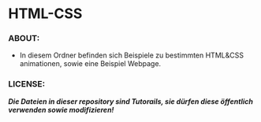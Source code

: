 # HTML-CSS

### ABOUT:
* In diesem Ordner befinden sich Beispiele zu bestimmten HTML&CSS animationen, sowie eine Beispiel Webpage.

### LICENSE:
***Die Dateien in dieser repository sind Tutorails, sie dürfen diese öffentlich verwenden sowie modifizieren!***
